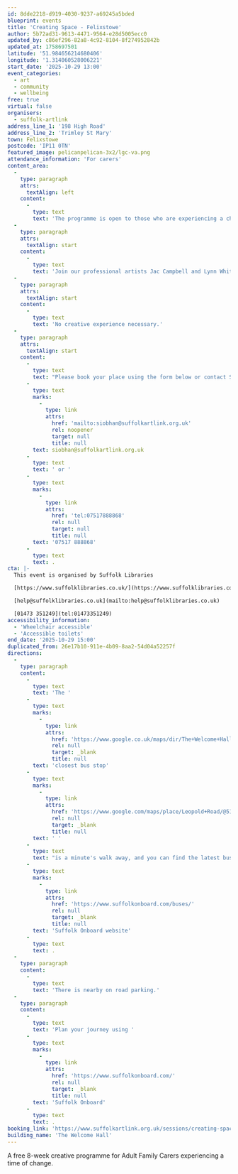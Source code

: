 ```yaml
---
id: 8dde2218-d919-4030-9237-a69245a5bded
blueprint: events
title: 'Creating Space - Felixstowe'
author: 5b72ad31-9613-4471-9564-e28d5005ecc0
updated_by: c86ef296-82a8-4c92-8104-8f274952842b
updated_at: 1758697501
latitude: '51.984656214680406'
longitude: '1.314060528006221'
start_date: '2025-10-29 13:00'
event_categories:
  - art
  - community
  - wellbeing
free: true
virtual: false
organisers:
  - suffolk-artlink
address_line_1: '198 High Road'
address_line_2: 'Trimley St Mary'
town: Felixstowe
postcode: 'IP11 0TN'
featured_image: pelicanpelican-3x2/lgc-va.png
attendance_information: 'For carers'
content_area:
  -
    type: paragraph
    attrs:
      textAlign: left
    content:
      -
        type: text
        text: 'The programme is open to those who are experiencing a change to their caring role. Whether that be as a new carer, or carers whose role has recently changed through increased care needs, a loved one moving to a residential care or through bereavement.'
  -
    type: paragraph
    attrs:
      textAlign: start
    content:
      -
        type: text
        text: 'Join our professional artists Jac Campbell and Lynn Whitehead in these supportive and welcoming sessions to explore your creativity, make friends, and find ways to support your own wellbeing. Together we will explore print making techniques and creative ways with words.'
  -
    type: paragraph
    attrs:
      textAlign: start
    content:
      -
        type: text
        text: 'No creative experience necessary.'
  -
    type: paragraph
    attrs:
      textAlign: start
    content:
      -
        type: text
        text: "Please book your place using the form below or contact Siobhan on\_"
      -
        type: text
        marks:
          -
            type: link
            attrs:
              href: 'mailto:siobhan@suffolkartlink.org.uk'
              rel: noopener
              target: null
              title: null
        text: siobhan@suffolkartlink.org.uk
      -
        type: text
        text: ' or '
      -
        type: text
        marks:
          -
            type: link
            attrs:
              href: 'tel:07517888868'
              rel: null
              target: null
              title: null
        text: '07517 888868'
      -
        type: text
        text: .
cta: |-
  This event is organised by Suffolk Libraries

  [https://www.suffolklibraries.co.uk/](https://www.suffolklibraries.co.uk/) 

  [help@suffolklibraries.co.uk](mailto:help@suffolklibraries.co.uk)

  [01473 351249](tel:01473351249)
accessibility_information:
  - 'Wheelchair accessible'
  - 'Accessible toilets'
end_date: '2025-10-29 15:00'
duplicated_from: 26e17b10-911e-4b09-8aa2-54d04a52257f
directions:
  -
    type: paragraph
    content:
      -
        type: text
        text: 'The '
      -
        type: text
        marks:
          -
            type: link
            attrs:
              href: 'https://www.google.co.uk/maps/dir/The+Welcome+Hall/Three+Mariners,+Trimley+St+Mary,+Felixstowe+IP11+0SP/@51.9839043,1.3132733,18z/data=!4m14!4m13!1m5!1m1!1s0x47d9777286657f39:0x1670f557ac40af39!2m2!1d1.3140367!2d51.9843736!1m5!1m1!1s0x47d977b1a92b235b:0xe44885190ddab896!2m2!1d1.314116!2d51.984779!3e2?entry=ttu&g_ep=EgoyMDI1MDkyMS4wIKXMDSoASAFQAw%3D%3D'
              rel: null
              target: _blank
              title: null
        text: 'closest bus stop'
      -
        type: text
        marks:
          -
            type: link
            attrs:
              href: 'https://www.google.com/maps/place/Leopold+Road/@51.9634239,1.3477699,17z/data=!4m23!1m16!4m15!1m6!1m2!1s0x47d9777cff0cc81f:0x9f3860b27bec7c07!2sLeopold+Road,+Felixstowe+IP11+7PD!2m2!1d1.3499852!2d51.9633712!1m6!1m2!1s0x47d9777da813e84b:0x18914f6ca1566d3b!2sFelixstowe+Library,+Crescent+Rd,+Felixstowe+IP11+7BY!2m2!1d1.3506955!2d51.9634387!3e2!3m5!1s0x47d9777cff0cc81f:0x9f3860b27bec7c07!8m2!3d51.9633712!4d1.3499852!16s%2Fg%2F1q67g9s_l?entry=ttu'
              rel: null
              target: _blank
              title: null
        text: ' '
      -
        type: text
        text: "is a minute's walk away, and you can find the latest bus timetables on the "
      -
        type: text
        marks:
          -
            type: link
            attrs:
              href: 'https://www.suffolkonboard.com/buses/'
              rel: null
              target: _blank
              title: null
        text: 'Suffolk Onboard website'
      -
        type: text
        text: .
  -
    type: paragraph
    content:
      -
        type: text
        text: 'There is nearby on road parking.'
  -
    type: paragraph
    content:
      -
        type: text
        text: 'Plan your journey using '
      -
        type: text
        marks:
          -
            type: link
            attrs:
              href: 'https://www.suffolkonboard.com/'
              rel: null
              target: _blank
              title: null
        text: 'Suffolk Onboard'
      -
        type: text
        text: .
booking_link: 'https://www.suffolkartlink.org.uk/sessions/creating-space-in-felixstowe/'
building_name: 'The Welcome Hall'
---
```

A free 8-week creative programme for Adult Family Carers experiencing a time of change.